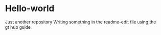 # Hello-world
Just another repository
Writing something in the readme-edit file using the gt hub guide.

